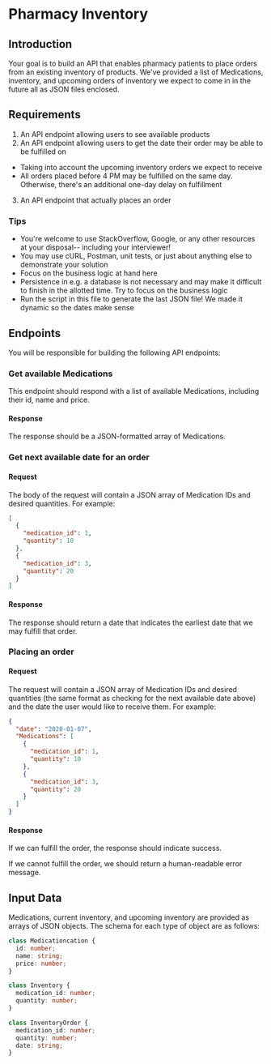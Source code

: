 # Pharmacy Inventory

## Introduction

Your goal is to build an API that enables pharmacy patients to place orders from an existing inventory of products. We've provided a list of Medications, inventory, and upcoming orders of inventory we expect to come in in the future all as JSON files enclosed.

## Requirements

1. An API endpoint allowing users to see available products
2. An API endpoint allowing users to get the date their order may be able to be fulfilled on
  - Taking into account the upcoming inventory orders we expect to receive
  - All orders placed before 4 PM may be fulfilled on the same day. Otherwise, there's an additional one-day delay on fulfillment
3. An API endpoint that actually places an order

### Tips

- You're welcome to use StackOverflow, Google, or any other resources at your disposal-- including your interviewer!
- You may use cURL, Postman, unit tests, or just about anything else to demonstrate your solution
- Focus on the business logic at hand here
- Persistence in e.g. a database is not necessary and may make it difficult to finish in the allotted time. Try to focus on the business logic
- Run the script in this file to generate the last JSON file! We made it dynamic so the dates make sense

## Endpoints

You will be responsible for building the following API endpoints:

### Get available Medications

This endpoint should respond with a list of available Medications, including their id,
name and price.

#### Response

The response should be a JSON-formatted array of Medications.

### Get next available date for an order

#### Request

The body of the request will contain a JSON array of Medication IDs and desired
quantities. For example:

```json
[
  {
    "medication_id": 1,
    "quantity": 10
  },
  {
    "medication_id": 3,
    "quantity": 20
  }
]
```

#### Response

The response should return a date that indicates the earliest date that we may fulfill that order.

### Placing an order

#### Request

The request will contain a JSON array of Medication IDs and desired quantities (the same format as checking for the next available date above) and the date the user would like to receive them. For example:


```json
{
  "date": "2020-01-07",
  "Medications": [
    {
      "medication_id": 1,
      "quantity": 10
    },
    {
      "medication_id": 3,
      "quantity": 20
    }
  ]
}
```

#### Response

If we can fulfill the order, the response should indicate success.

If we cannot fulfill the order, we should return a human-readable error message.

## Input Data

Medications, current inventory, and upcoming inventory are provided as arrays of JSON objects. The schema for each type of object are as follows:

```typescript
class Medicationcation {
  id: number;
  name: string;
  price: number;
}

class Inventory {
  medication_id: number;
  quantity: number;
}

class InventoryOrder {
  medication_id: number;
  quantity: number;
  date: string;
}
```

